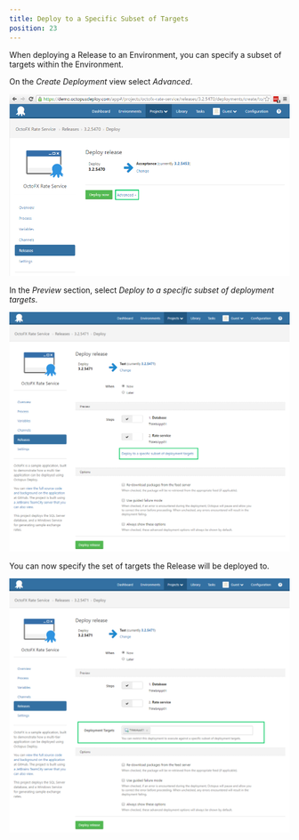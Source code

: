 ```yaml
---
title: Deploy to a Specific Subset of Targets
position: 23
---
```



When deploying a Release to an Environment, you can specify a subset of targets within the Environment.


On the *Create Deployment* view select *Advanced*.


![](/docs/images/5668943/5865484.png)


In the *Preview* section, select *Deploy to a specific subset of deployment targets*.


![](/docs/images/5668943/5865485.png)


You can now specify the set of targets the Release will be deployed to.





![](/docs/images/5668943/5865486.png)

